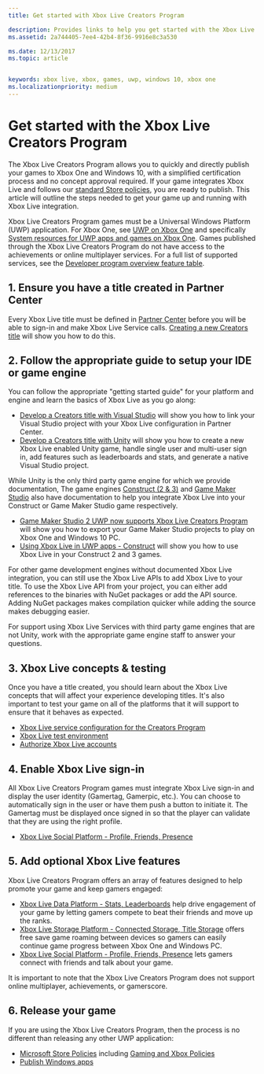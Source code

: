 ```yaml
---
title: Get started with Xbox Live Creators Program

description: Provides links to help you get started with the Xbox Live Creators Program.
ms.assetid: 2a744405-7ee4-42b4-8f36-9916e8c3a530

ms.date: 12/13/2017
ms.topic: article


keywords: xbox live, xbox, games, uwp, windows 10, xbox one
ms.localizationpriority: medium
---
```

# Get started with the Xbox Live Creators Program
 
The Xbox Live Creators Program allows you to quickly and directly publish your games to Xbox One and Windows 10, with a simplified certification process and no concept approval required. If your game integrates Xbox Live and follows our [standard Store policies](https://msdn.microsoft.com/en-us/library/windows/apps/dn764944.aspx), you are ready to publish. This article will outline the steps needed to get your game up and running with Xbox Live integration. 

Xbox Live Creators Program games must be a Universal Windows Platform (UWP) application. For Xbox One, see [UWP on Xbox One](https://msdn.microsoft.com/en-us/windows/uwp/xbox-apps/index) and specifically [System resources for UWP apps and games on Xbox One](https://msdn.microsoft.com/en-us/windows/uwp/xbox-apps/system-resource-allocation). Games published through the Xbox Live Creators Program do not have access to the achievements or online multiplayer services. For a full list of supported services, see the [Developer program overview feature table](https://docs.microsoft.com/en-us/windows/uwp/xbox-live/developer-program-overview#feature-table).

## 1. Ensure you have a title created in Partner Center
Every Xbox Live title must be defined in [Partner Center](https://partner.microsoft.com/dashboard) before you will be able to sign-in and make Xbox Live Service calls.  [Creating a new Creators title](create-and-test-a-new-creators-title.md) will show you how to do this.

## 2. Follow the appropriate guide to setup your IDE or game engine
You can follow the appropriate "getting started guide" for your platform and engine and learn the basics of Xbox Live as you go along:

* [Develop a Creators title with Visual Studio](develop-creators-title-with-visual-studio.md) will show you how to link your Visual Studio project with your Xbox Live configuration in Partner Center.
* [Develop a Creators title with Unity](develop-creators-title-with-unity.md) will show you how to create a new Xbox Live enabled Unity game, handle single user and multi-user sign in, add features such as leaderboards and stats, and generate a native Visual Studio project.

While Unity is the only third party game engine for which we provide documentation, The game engines [Construct (2 & 3)](https://www.scirra.com/construct2) and [Game Maker Studio](https://www.yoyogames.com/gamemaker) also have documentation to help you integrate Xbox Live into your Construct or Game Maker Studio game respectively.

* [Game Maker Studio 2 UWP now supports Xbox Live Creators Program](https://www.yoyogames.com/gamemaker/xblc) will show you how to export your Game Maker Studio projects to play on Xbox One and Windows 10 PC.
* [Using Xbox Live in UWP apps - Construct](https://www.scirra.com/tutorials/9540/using-xbox-live-in-uwp-apps) will show you how to use Xbox Live in your Construct 2 and 3 games.

For other game development engines without documented Xbox Live integration, you can still use the Xbox Live APIs to add Xbox Live to your title. To use the Xbox Live API from your project, you can either add references to the binaries with NuGet packages or add the API source. Adding NuGet packages makes compilation quicker while adding the source makes debugging easier.

For support using Xbox Live Services with third party game engines that are not Unity, work with the appropriate game engine staff to answer your questions.

## 3. Xbox Live concepts & testing
Once you have a title created, you should learn about the Xbox Live concepts that will affect your experience developing titles. It's also important to test your game on all of the platforms that it will support to ensure that it behaves as expected.

- [Xbox Live service configuration for the Creators Program](xbox-live-service-configuration-creators.md)
- [Xbox Live test environment](../xbox-live-sandboxes.md)
- [Authorize Xbox Live accounts](authorize-xbox-live-accounts.md)

## 4. Enable Xbox Live sign-in
All Xbox Live Creators Program games must integrate Xbox Live sign-in and display the user identity (Gamertag, Gamerpic, etc.). You can choose to automatically sign in the user or have them push a button to initiate it. The Gamertag must be displayed once signed in so that the player can validate that they are using the right profile.

- [Xbox Live Social Platform - Profile, Friends, Presence](../social-platform/social-platform.md)

## 5. Add optional Xbox Live features

Xbox Live Creators Program offers an array of features designed to help promote your game and keep gamers engaged:

- [Xbox Live Data Platform - Stats, Leaderboards](../data-platform/data-platform.md) help drive engagement of your game by letting gamers compete to beat their friends and move up the ranks.
- [Xbox Live Storage Platform - Connected Storage, Title Storage](../storage-platform/storage-platform.md) offers free save game roaming between devices so gamers can easily continue game progress between Xbox One and Windows PC.
- [Xbox Live Social Platform - Profile, Friends, Presence](../social-platform/social-platform.md) lets gamers connect with friends and talk about your game.

It is important to note that the Xbox Live Creators Program does not support online multiplayer, achievements, or gamerscore.

## 6. Release your game

If you are using the Xbox Live Creators Program, then the process is no different than releasing any other UWP application:

- [Microsoft Store Policies](https://msdn.microsoft.com/en-us/library/windows/apps/dn764944.aspx) including [Gaming and Xbox Policies](https://msdn.microsoft.com/en-us/library/windows/apps/dn764944.aspx#pol_10_13)
- [Publish Windows apps](https://developer.microsoft.com/en-us/store/publish-apps)